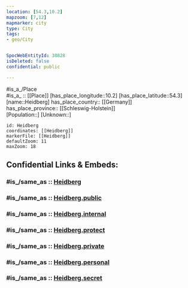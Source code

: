 ```yaml
---
location: [54.3,10.2] 
mapzoom: [7,12] 
mapmarker: city 
type: City
tags:
- geo/City


SpocWebEntityId: 30828
isDeleted: false
confidential: public

---
```

#is_a_/Place  
#is_a_ :: [[Place]] 
[has_place_longitude::10.2] 
[has_place_latitude::54.3] 
[name::Heidberg] 
has_place_country:: [[Germany]]  
has_place_province:: [[Schleswig-Holstein]]  
[Population::] 
[Unknown::] 


```leaflet
id: Heidberg
coordinates: [[Heidberg]] 
markerFile: [[Heidberg]] 
defaultZoom: 11 
maxZoom: 18
```


## Confidential Links & Embeds: 

### #is_/same_as :: [Heidberg](/_Standards/Earth/Continent/Europe/Europe~Central/Germany/Germany~West/Schleswig-Holstein/counties~SH/Plön/cities~Plön/Schwentinental/Heidberg.md) 

### #is_/same_as :: [Heidberg.public](/_public/Earth/Continent/Europe/Europe~Central/Germany/Germany~West/Schleswig-Holstein/counties~SH/Plön/cities~Plön/Schwentinental/Heidberg.public.md) 

### #is_/same_as :: [Heidberg.internal](/_internal/Earth/Continent/Europe/Europe~Central/Germany/Germany~West/Schleswig-Holstein/counties~SH/Plön/cities~Plön/Schwentinental/Heidberg.internal.md) 

### #is_/same_as :: [Heidberg.protect](/_protect/Earth/Continent/Europe/Europe~Central/Germany/Germany~West/Schleswig-Holstein/counties~SH/Plön/cities~Plön/Schwentinental/Heidberg.protect.md) 

### #is_/same_as :: [Heidberg.private](/_private/Earth/Continent/Europe/Europe~Central/Germany/Germany~West/Schleswig-Holstein/counties~SH/Plön/cities~Plön/Schwentinental/Heidberg.private.md) 

### #is_/same_as :: [Heidberg.personal](/_personal/Earth/Continent/Europe/Europe~Central/Germany/Germany~West/Schleswig-Holstein/counties~SH/Plön/cities~Plön/Schwentinental/Heidberg.personal.md) 

### #is_/same_as :: [Heidberg.secret](/_secret/Earth/Continent/Europe/Europe~Central/Germany/Germany~West/Schleswig-Holstein/counties~SH/Plön/cities~Plön/Schwentinental/Heidberg.secret.md)

